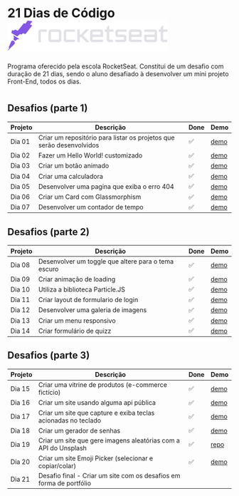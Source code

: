 # 21 Dias de Código <a href="https://www.rocketseat.com.br/"> <img src="https://github.com/william-esteves/21days-RocketSeat/blob/main/assets/rocketseat.svg"></a>

Programa oferecido pela escola RocketSeat. Constitui de um desafio com duração de 21 dias, sendo o aluno desafiado à desenvolver um mini projeto  Front-End, todos os dias. 

# 
## Desafios (parte 1)

| Projeto | Descrição | Done | Demo |
| --- | --- | --- | --- |
| Dia 01  | Criar um repositório para listar os projetos que serão desenvolvidos | :white_check_mark:| [demo](https://github.com/william-esteves/21days-RocketSeat)
| Dia 02  | Fazer um Hello World! customizado | :white_check_mark:| [demo](https://21days-rocket-seat-ho0ggcubt-william-esteves.vercel.app/) |
| Dia 03  | Criar um botão animado | :white_check_mark:| [demo](https://21days-rocket-seat-day003.vercel.app/) |
| Dia 04  | Criar uma calculadora | :white_check_mark: | [demo](https://21days-rocketseat-day04-calculator.vercel.app/) |
| Dia 05  | Desenvolver uma pagina que exiba o erro 404 | :white_check_mark: | [demo](https://21days-rocketseat-404error.vercel.app/) |
| Dia 06  | Criar um Card com Glassmorphism | :white_check_mark: | [demo](https://cardprofile.vercel.app/) |
| Dia 07  | Desenvolver um contador de tempo | :white_check_mark: | [demo](https://contadortempo-js.vercel.app/) |


## Desafios (parte 2)

| Projeto | Descrição | Done | Demo |
| --- | --- | --- | --- |
| Dia 08  | Desenvolver um toggle que altere para o tema escuro | :white_check_mark: | [demo](https://toggle-button.vercel.app/)
| Dia 09  | Criar animação de loading | :white_check_mark: | [demo](https://animation-loading-five.vercel.app/)
| Dia 10  | Utiliza a biblioteca Particle.JS| :white_check_mark: | [demo](https://willcard-particlejs.vercel.app/)
| Dia 11  | Criar layout de formulario de login | :white_check_mark: | [demo](https://login-form-two-psi.vercel.app/)
| Dia 12  | Desenvolver uma galeria de imagens | :white_check_mark: | [demo](https://wallpaper-gallery.vercel.app/)
| Dia 13  | Criar um menu responsivo | :white_check_mark: | [demo](https://menu-animated-phi.vercel.app/)
| Dia 14  | Criar formulário de quizz | :white_check_mark: | [demo](https://quizz-html-css.vercel.app/)

## Desafios (parte 3)

| Projeto | Descrição | Done | Demo |
| --- | --- | --- | --- |
| Dia 15  | Criar uma vitrine de produtos (e-commerce fictício) | :white_check_mark: | [demo](https://upbeat-kappa.vercel.app/)
| Dia 16  | Criar um site usando alguma api pública | :white_check_mark: | [demo](https://consulta-cep-psi.vercel.app/)
| Dia 17  | Criar um site que capture e exiba teclas acionadas no teclado | :white_check_mark: | [demo](https://keyboard-events-inky.vercel.app/)
| Dia 18  | Criar um gerador de senhas | :white_check_mark: | [demo](https://pass-generator-two.vercel.app/)
| Dia 19  | Criar um site que gere imagens aleatórias com a API do Unsplash | :white_check_mark: |  [repo](https://github.com/william-esteves/21days-RocketSeat/tree/main/Dia%2019%20-%20Imagens%20com%20Unsplash)
| Dia 20  | Criar um site Emoji Picker (selecionar e copiar/colar) | :white_check_mark: | [demo](https://emoji-picker-ochre.vercel.app/)
| Dia 21  | Desafio final - Criar um site com os desafios em forma de portfólio |  | 







